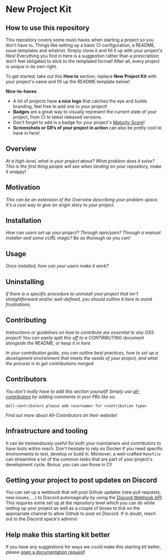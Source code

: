 # New Project Kit

## How to use this repository

This repository covers some must-haves when starting a project so you don't have to. Things like setting up a basic CI configuration, a README, issue templates and whatnot. Simply clone it and fill it up with your project's files! Everything you find in here is a suggestion rather than a prescription; don't feel obligated to stick to the templated format! After all, every project is unique in its own right.

To get started, take out this __How to__ section, replace __New Project Kit__ with your project's name and fill up the README template below!

__Nice-to-haves__
- A lot of projects have __a nice logo__ that catches the eye and builds branding, feel free to add one to your project!
- __Badges__ are a great way to visually represent the current state of your project, from CI to latest released versions.
- Don't forget to add in a badge for your project's [Maturity Score](https://github.com/tophat/getting-started/blob/master/scorecard.md)!
- __Screenshots or GIFs of your project in action__ can also be pretty cool to have in here!

## Overview

_At a high-level, what is your project about? What problem does it solve? This is the first thing people will see when landing on your repository, make it snappy!_

## Motivation

_This can be an extension of the Overview describing your problem space. It's a cool way to give an origin story to your project._

## Installation

_How can users set up your project? Through npm/yarn? Through a manual installer and some cURL magic? Be as thorough as you can!_

## Usage

_Once installed, how can your users make it work?_

## Uninstalling

_If there is a specific procedure to uninstall your project that isn't straightforward and/or well-defined, you should outline it here to avoid frustrations._

## Contributing

_Instructions or guidelines on how to contribute are essential to any OSS project! You can easily split this off to a CONTRIBUTING document alongside the README, or keep it in here._

_In your contribution guide, you can outline best practices, how to set up a development environment that meets the needs of your project, and what the process is to get contributions merged._

## Contributors

_You don't really have to add this section yourself! Simply use [all-contributors](https://allcontributors.org/) by adding comments in your PRs like so:_

```
@all-contributors please add <username> for <contribution type>
```

_Find out more about All-Contributors on their website!_


## Infrastructure and tooling

It can be tremendously useful for both your maintainers and contributors to have tools within reach. Don't hesitate to rely on Docker if you need specific environments to test, develop or build in. Moreover, a well-crafted `Makefile` can streamline a lot of the common tasks that are part of your project's development cycle. Bonus: you can use those in CI!

## Getting your project to post updates on Discord

You can set up a webhook that will post Github updates (new pull requests, new issues, ...) to Discord automagically by
using the [Discord Webhook API](https://support.discord.com/hc/en-us/articles/228383668-Intro-to-Webhooks). This
requires some set up at the repository level which you can do while setting up your project as well as a couple of boxes
to tick on the appropriate channel to allow Github to post on Discord. If in doubt, reach out to the Discord space's admins!

## Help make this starting kit better

If you have any suggestions for ways we could make this starting kit better, please [open a documentation request](https://github.com/tophat/getting-started/issues/new?template=documentation_request.md)!
